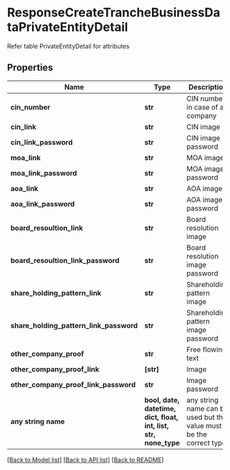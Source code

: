 # ResponseCreateTrancheBusinessDataPrivateEntityDetail

Refer table PrivateEntityDetail for attributes

## Properties
Name | Type | Description | Notes
------------ | ------------- | ------------- | -------------
**cin_number** | **str** | CIN number in case of a company | [optional] 
**cin_link** | **str** | CIN image | [optional] 
**cin_link_password** | **str** | CIN image password | [optional] 
**moa_link** | **str** | MOA image | [optional] 
**moa_link_password** | **str** | MOA image password | [optional] 
**aoa_link** | **str** | AOA image | [optional] 
**aoa_link_password** | **str** | AOA image password | [optional] 
**board_resoultion_link** | **str** | Board resolution image | [optional] 
**board_resoultion_link_password** | **str** | Board resolution image password | [optional] 
**share_holding_pattern_link** | **str** | Shareholding pattern image | [optional] 
**share_holding_pattern_link_password** | **str** | Shareholding pattern image password | [optional] 
**other_company_proof** | **str** | Free flowing text | [optional] 
**other_company_proof_link** | **[str]** | Image | [optional] 
**other_company_proof_link_password** | **str** | Image password | [optional] 
**any string name** | **bool, date, datetime, dict, float, int, list, str, none_type** | any string name can be used but the value must be the correct type | [optional]

[[Back to Model list]](../README.md#documentation-for-models) [[Back to API list]](../README.md#documentation-for-api-endpoints) [[Back to README]](../README.md)


